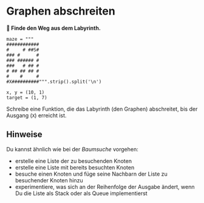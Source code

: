 
# Graphen abschreiten

**🎯 Finde den Weg aus dem Labyrinth.**

    maze = """
    ############
    #     # ##S#
    ### #      #
    ### ###### #
    ###   # ## #
    # ## ## ## #
    #    #     #
    #X##########""".strip().split('\n')

    x, y = (10, 1)
    target = (1, 7)

Schreibe eine Funktion, die das Labyrinth (den Graphen) abschreitet, bis der Ausgang (`X`) erreicht ist.

## Hinweise

Du kannst ähnlich wie bei der *Baumsuche* vorgehen:

* erstelle eine Liste der zu besuchenden Knoten
* erstelle eine Liste mit bereits besuchten Knoten
* besuche einen Knoten und füge seine Nachbarn der Liste zu besuchender Knoten hinzu
* experimentiere, was sich an der Reihenfolge der Ausgabe ändert, wenn Du die Liste als Stack oder als Queue implementierst
